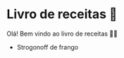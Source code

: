 # Livro de receitas :cookie:

Olá! Bem vindo ao livro de receitas :man_cook:

- Strogonoff de frango